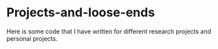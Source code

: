 # Projects-and-loose-ends
Here is some code that I have written for different research projects and personal projects. 
